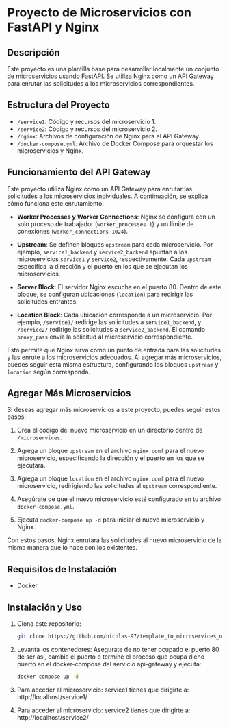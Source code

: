 # Proyecto de Microservicios con FastAPI y Nginx

## Descripción

Este proyecto es una plantilla base para desarrollar localmente un conjunto de microservicios usando FastAPI. Se utiliza Nginx como un API Gateway para enrutar las solicitudes a los microservicios correspondientes.

## Estructura del Proyecto

- `/service1`: Código y recursos del microservicio 1.
- `/service2`: Código y recursos del microservicio 2.
- `/nginx`: Archivos de configuración de Nginx para el API Gateway.
- `/docker-compose.yml`: Archivo de Docker Compose para orquestar los microservicios y Nginx.

## Funcionamiento del API Gateway

Este proyecto utiliza Nginx como un API Gateway para enrutar las solicitudes a los microservicios individuales. A continuación, se explica cómo funciona este enrutamiento:

- **Worker Processes y Worker Connections**: Nginx se configura con un solo proceso de trabajador (`worker_processes 1`) y un límite de conexiones (`worker_connections 1024`).

- **Upstream**: Se definen bloques `upstream` para cada microservicio. Por ejemplo, `service1_backend` y `service2_backend` apuntan a los microservicios `service1` y `service2`, respectivamente. Cada `upstream` especifica la dirección y el puerto en los que se ejecutan los microservicios.

- **Server Block**: El servidor Nginx escucha en el puerto 80. Dentro de este bloque, se configuran ubicaciones (`location`) para redirigir las solicitudes entrantes.

- **Location Block**: Cada ubicación corresponde a un microservicio. Por ejemplo, `/service1/` redirige las solicitudes a `service1_backend`, y `/service2/` redirige las solicitudes a `service2_backend`. El comando `proxy_pass` envía la solicitud al microservicio correspondiente.

Esto permite que Nginx sirva como un punto de entrada para las solicitudes y las enrute a los microservicios adecuados. Al agregar más microservicios, puedes seguir esta misma estructura, configurando los bloques `upstream` y `location` según corresponda.

## Agregar Más Microservicios

Si deseas agregar más microservicios a este proyecto, puedes seguir estos pasos:

1. Crea el código del nuevo microservicio en un directorio dentro de `/microservices`.

2. Agrega un bloque `upstream` en el archivo `nginx.conf` para el nuevo microservicio, especificando la dirección y el puerto en los que se ejecutará.

3. Agrega un bloque `location` en el archivo `nginx.conf` para el nuevo microservicio, redirigiendo las solicitudes al `upstream` correspondiente.

4. Asegúrate de que el nuevo microservicio esté configurado en tu archivo `docker-compose.yml`.

5. Ejecuta `docker-compose up -d` para iniciar el nuevo microservicio y Nginx.

Con estos pasos, Nginx enrutará las solicitudes al nuevo microservicio de la misma manera que lo hace con los existentes.


## Requisitos de Instalación

- Docker

## Instalación y Uso

1. Clona este repositorio:

   ```bash
   git clone https://github.com/nicolas-97/template_to_microservices_on_fastapi_docker_nginx.git

2. Levanta los contenedores:
    Asegurate de no tener ocupado el puerto 80 de ser asi, cambie el puerto o termine el proceso que ocupa dicho puerto en el docker-compose del servicio api-gateway y ejecuta:
    ```bash
    docker compose up -d

3. Para acceder al microservicio: service1 tienes que dirigirte a: http://localhost/service1/

4. Para acceder al microservicio: service2 tienes que dirigirte a: http://localhost/service2/
